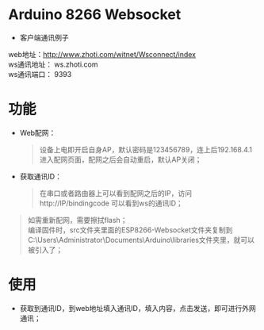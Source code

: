 # Arduino 8266 Websocket
* 客户端通讯例子  

web地址：http://www.zhoti.com/witnet/Wsconnect/index  
ws通讯地址： ws.zhoti.com  
ws通讯端口： 9393  
  
  
  
  
# 功能  
* Web配网：
	> 设备上电即开启自身AP，默认密码是123456789，连上后192.168.4.1进入配网页面，配网之后会自动重启，默认AP关闭；  

* 获取通讯ID：  
	> 在串口或者路由器上可以看到配网之后的IP，访问http://IP/bindingcode 可以看到ws的通讯ID；  


> 如需重新配网，需要擦拭flash；  
> 编译固件时，src文件夹里面的ESP8266-Websocket文件夹复制到C:\Users\Administrator\Documents\Arduino\libraries文件夹里，就可以被引入了；  


# 使用  
* 获取到通讯ID，到web地址填入通讯ID，填入内容，点击发送，即可进行外网通讯；  